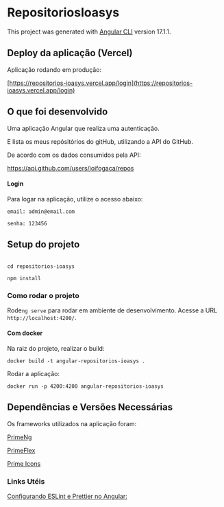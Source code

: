 # RepositoriosIoasys

This project was generated with [Angular CLI](https://github.com/angular/angular-cli) version 17.1.1.

## Deploy da aplicação (Vercel)

Aplicação rodando em produção:

[https://repositorios-ioasys.vercel.app/login](https://repositorios-ioasys.vercel.app/login)

## O que foi desenvolvido

Uma aplicação Angular que realiza uma autenticação.

E lista os meus repósitórios do gitHub, utilizando a API do GitHub.


De acordo com os dados consumidos pela API:

https://api.github.com/users/joifogaca/repos

#### Login

Para logar na aplicação, utilize o acesso abaixo:

```
email: admin@email.com

senha: 123456
```

## Setup do projeto

```gh repo clone joifogaca/repositorios-ioasys

cd repositorios-ioasys

npm install 
```


### Como rodar o projeto

Rode`ng serve` para rodar em ambiente de desenvolvimento. Acesse a URL `http://localhost:4200/`.

#### Com docker 

Na raiz do projeto, realizar o build:

`docker build -t angular-repositorios-ioasys . `

Rodar a aplicação:

`docker run -p 4200:4200 angular-repositorios-ioasys `







## Dependências e Versões Necessárias

Os frameworks utilizados na aplicação foram:

[PrimeNg](https://primeng.org/)

[PrimeFlex](https://primeflex.org/)

[Prime Icons](https://primeng.org/icons)

### Links Utéis 

[Configurando ESLint e Prettier no Angular:](https://medium.com/@leogouveia/configurando-eslint-e-prettier-no-angular-guia-pr%C3%A1tico-para-aprimorar-a-qualidade-do-c%C3%B3digo-3f0827017c4a#:~:text=Este%20comando%20vai%20realizar%20as%20seguintes%20a%C3%A7%C3%B5es%3A%201,as%20configura%C3%A7%C3%B5es%20de%20lint%20para%20o%20Angular%20CLI.)


